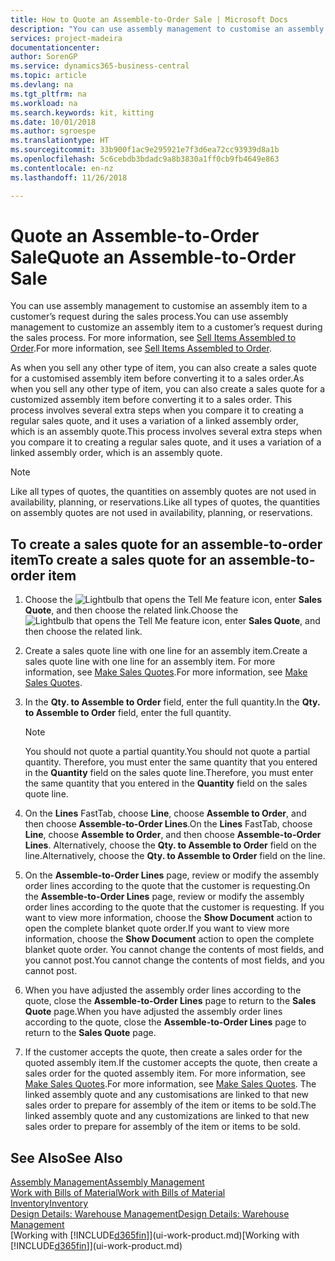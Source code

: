 ```yaml
---
title: How to Quote an Assemble-to-Order Sale | Microsoft Docs
description: "You can use assembly management to customise an assembly item to a customer’s request during the sales process."
services: project-madeira
documentationcenter: 
author: SorenGP
ms.service: dynamics365-business-central
ms.topic: article
ms.devlang: na
ms.tgt_pltfrm: na
ms.workload: na
ms.search.keywords: kit, kitting
ms.date: 10/01/2018
ms.author: sgroespe
ms.translationtype: HT
ms.sourcegitcommit: 33b900f1ac9e295921e7f3d6ea72cc93939d8a1b
ms.openlocfilehash: 5c6cebdb3bdadc9a8b3830a1ff0cb9fb4649e863
ms.contentlocale: en-nz
ms.lasthandoff: 11/26/2018

---
```

# <a name="quote-an-assemble-to-order-sale"></a><span data-ttu-id="925d0-103">Quote an Assemble-to-Order Sale</span><span class="sxs-lookup"><span data-stu-id="925d0-103">Quote an Assemble-to-Order Sale</span></span>
<span data-ttu-id="925d0-104">You can use assembly management to customise an assembly item to a customer’s request during the sales process.</span><span class="sxs-lookup"><span data-stu-id="925d0-104">You can use assembly management to customize an assembly item to a customer’s request during the sales process.</span></span> <span data-ttu-id="925d0-105">For more information, see [Sell Items Assembled to Order](assembly-how-to-sell-items-assembled-to-order.md).</span><span class="sxs-lookup"><span data-stu-id="925d0-105">For more information, see [Sell Items Assembled to Order](assembly-how-to-sell-items-assembled-to-order.md).</span></span>  

<span data-ttu-id="925d0-106">As when you sell any other type of item, you can also create a sales quote for a customised assembly item before converting it to a sales order.</span><span class="sxs-lookup"><span data-stu-id="925d0-106">As when you sell any other type of item, you can also create a sales quote for a customized assembly item before converting it to a sales order.</span></span> <span data-ttu-id="925d0-107">This process involves several extra steps when you compare it to creating a regular sales quote, and it uses a variation of a linked assembly order, which is an assembly quote.</span><span class="sxs-lookup"><span data-stu-id="925d0-107">This process involves several extra steps when you compare it to creating a regular sales quote, and it uses a variation of a linked assembly order, which is an assembly quote.</span></span>

> [!NOTE]  
>  <span data-ttu-id="925d0-108">Like all types of quotes, the quantities on assembly quotes are not used in availability, planning, or reservations.</span><span class="sxs-lookup"><span data-stu-id="925d0-108">Like all types of quotes, the quantities on assembly quotes are not used in availability, planning, or reservations.</span></span>  

## <a name="to-create-a-sales-quote-for-an-assemble-to-order-item"></a><span data-ttu-id="925d0-109">To create a sales quote for an assemble-to-order item</span><span class="sxs-lookup"><span data-stu-id="925d0-109">To create a sales quote for an assemble-to-order item</span></span>  
1.  <span data-ttu-id="925d0-110">Choose the ![Lightbulb that opens the Tell Me feature](media/ui-search/search_small.png "Tell me what you want to do") icon, enter **Sales Quote**, and then choose the related link.</span><span class="sxs-lookup"><span data-stu-id="925d0-110">Choose the ![Lightbulb that opens the Tell Me feature](media/ui-search/search_small.png "Tell me what you want to do") icon, enter **Sales Quote**, and then choose the related link.</span></span>  
2.  <span data-ttu-id="925d0-111">Create a sales quote line with one line for an assembly item.</span><span class="sxs-lookup"><span data-stu-id="925d0-111">Create a sales quote line with one line for an assembly item.</span></span> <span data-ttu-id="925d0-112">For more information, see [Make Sales Quotes](sales-how-make-offers.md).</span><span class="sxs-lookup"><span data-stu-id="925d0-112">For more information, see [Make Sales Quotes](sales-how-make-offers.md).</span></span>  
3.  <span data-ttu-id="925d0-113">In the **Qty. to Assemble to Order** field, enter the full quantity.</span><span class="sxs-lookup"><span data-stu-id="925d0-113">In the **Qty. to Assemble to Order** field, enter the full quantity.</span></span>

    > [!NOTE]  
    >  <span data-ttu-id="925d0-114">You should not quote a partial quantity.</span><span class="sxs-lookup"><span data-stu-id="925d0-114">You should not quote a partial quantity.</span></span> <span data-ttu-id="925d0-115">Therefore, you must enter the same quantity that you entered in the **Quantity** field on the sales quote line.</span><span class="sxs-lookup"><span data-stu-id="925d0-115">Therefore, you must enter the same quantity that you entered in the **Quantity** field on the sales quote line.</span></span>  

4.  <span data-ttu-id="925d0-116">On the **Lines** FastTab, choose **Line**, choose **Assemble to Order**, and then choose **Assemble-to-Order Lines**.</span><span class="sxs-lookup"><span data-stu-id="925d0-116">On the **Lines** FastTab, choose **Line**, choose **Assemble to Order**, and then choose **Assemble-to-Order Lines**.</span></span> <span data-ttu-id="925d0-117">Alternatively, choose the **Qty. to Assemble to Order** field on the line.</span><span class="sxs-lookup"><span data-stu-id="925d0-117">Alternatively, choose the **Qty. to Assemble to Order** field on the line.</span></span>  
5.  <span data-ttu-id="925d0-118">On the **Assemble-to-Order Lines** page, review or modify the assembly order lines according to the quote that the customer is requesting.</span><span class="sxs-lookup"><span data-stu-id="925d0-118">On the **Assemble-to-Order Lines** page, review or modify the assembly order lines according to the quote that the customer is requesting.</span></span> <span data-ttu-id="925d0-119">If you want to view more information, choose the **Show Document** action to open the complete blanket quote order.</span><span class="sxs-lookup"><span data-stu-id="925d0-119">If you want to view more information, choose the **Show Document** action to open the complete blanket quote order.</span></span> <span data-ttu-id="925d0-120">You cannot change the contents of most fields, and you cannot post.</span><span class="sxs-lookup"><span data-stu-id="925d0-120">You cannot change the contents of most fields, and you cannot post.</span></span>  
6.  <span data-ttu-id="925d0-121">When you have adjusted the assembly order lines according to the quote, close the **Assemble-to-Order Lines** page to return to the **Sales Quote** page.</span><span class="sxs-lookup"><span data-stu-id="925d0-121">When you have adjusted the assembly order lines according to the quote, close the **Assemble-to-Order Lines** page to return to the **Sales Quote** page.</span></span>  
7.  <span data-ttu-id="925d0-122">If the customer accepts the quote, then create a sales order for the quoted assembly item.</span><span class="sxs-lookup"><span data-stu-id="925d0-122">If the customer accepts the quote, then create a sales order for the quoted assembly item.</span></span> <span data-ttu-id="925d0-123">For more information, see [Make Sales Quotes](sales-how-make-offers.md).</span><span class="sxs-lookup"><span data-stu-id="925d0-123">For more information, see [Make Sales Quotes](sales-how-make-offers.md).</span></span> <span data-ttu-id="925d0-124">The linked assembly quote and any customisations are linked to that new sales order to prepare for assembly of the item or items to be sold.</span><span class="sxs-lookup"><span data-stu-id="925d0-124">The linked assembly quote and any customizations are linked to that new sales order to prepare for assembly of the item or items to be sold.</span></span>  

## <a name="see-also"></a><span data-ttu-id="925d0-125">See Also</span><span class="sxs-lookup"><span data-stu-id="925d0-125">See Also</span></span>  
[<span data-ttu-id="925d0-126">Assembly Management</span><span class="sxs-lookup"><span data-stu-id="925d0-126">Assembly Management</span></span>](assembly-assemble-items.md)  
[<span data-ttu-id="925d0-127">Work with Bills of Material</span><span class="sxs-lookup"><span data-stu-id="925d0-127">Work with Bills of Material</span></span>](inventory-how-work-BOMs.md)  
[<span data-ttu-id="925d0-128">Inventory</span><span class="sxs-lookup"><span data-stu-id="925d0-128">Inventory</span></span>](inventory-manage-inventory.md)  
[<span data-ttu-id="925d0-129">Design Details: Warehouse Management</span><span class="sxs-lookup"><span data-stu-id="925d0-129">Design Details: Warehouse Management</span></span>](design-details-warehouse-management.md)  
<span data-ttu-id="925d0-130">[Working with [!INCLUDE[d365fin](includes/d365fin_md.md)]](ui-work-product.md)</span><span class="sxs-lookup"><span data-stu-id="925d0-130">[Working with [!INCLUDE[d365fin](includes/d365fin_md.md)]](ui-work-product.md)</span></span>


